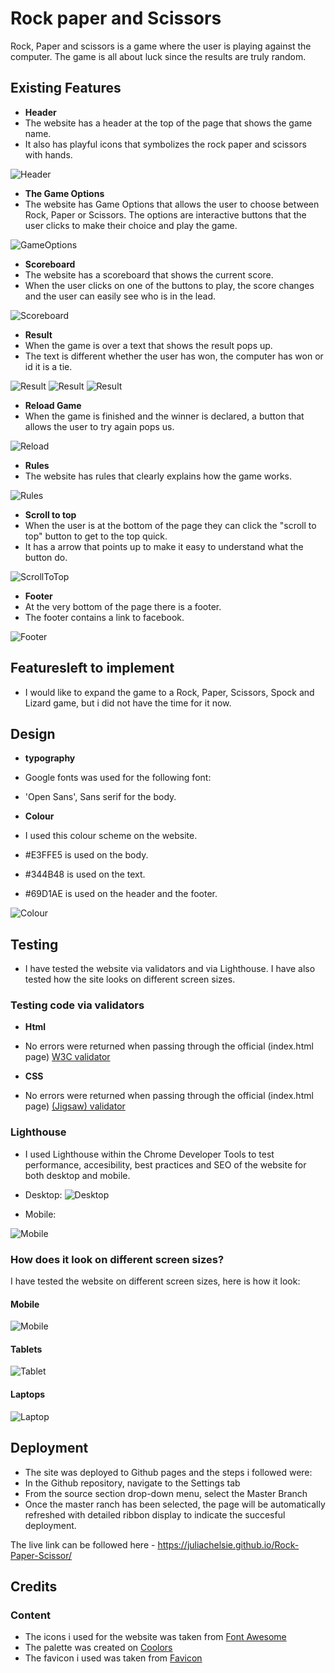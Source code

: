 # Rock paper and Scissors

Rock, Paper and scissors is a game where the user is playing against the computer. The game is all about luck since the results are truly random.

## Existing Features

- __Header__
- The website has a header at the top of the page that shows the game name.
- It also has playful icons that symbolizes the rock paper and scissors with hands.
  
![Header](https://github.com/juliachelsie/Rock-Paper-Scissor/blob/main/media/header.PNG)

- __The Game Options__
- The website has Game Options that allows the user to choose between Rock, Paper or Scissors. The options are interactive buttons that the user clicks to make their choice and play the game.
  
![GameOptions](https://github.com/juliachelsie/Rock-Paper-Scissor/blob/main/media/makeMove.PNG)

- __Scoreboard__
- The website has a scoreboard that shows the current score.
- When the user clicks on one of the buttons to play, the score changes and the user can easily see who is in the lead.

![Scoreboard](https://github.com/juliachelsie/Rock-Paper-Scissor/blob/main/media/scoreboard.PNG)

- __Result__
- When the game is over a text that shows the result pops up.
- The text is different whether the user has won, the computer has won or id it is a tie.

![Result](https://github.com/juliachelsie/Rock-Paper-Scissor/blob/main/media/result.PNG)
![Result](https://github.com/juliachelsie/Rock-Paper-Scissor/blob/main/media/computerwon.PNG)
![Result](https://github.com/juliachelsie/Rock-Paper-Scissor/blob/main/media/itsatie.PNG)

- __Reload Game__
- When the game is finished and the winner is declared, a button that allows the user to try again pops us.

![Reload](https://github.com/juliachelsie/Rock-Paper-Scissor/blob/main/media/reload.PNG)

- __Rules__
- The website has rules that clearly explains how the game works.
  
![Rules](https://github.com/juliachelsie/Rock-Paper-Scissor/blob/main/media/rules.PNG)

- __Scroll to top__
- When the user is at the bottom of the page they can click the "scroll to top" button to get to the top quick.
- It has a arrow that points up to make it easy to understand what the button do.
  
![ScrollToTop](https://github.com/juliachelsie/Rock-Paper-Scissor/blob/main/media/scroll.PNG)

- __Footer__
- At the very bottom of the page there is a footer.
- The footer contains a link to facebook.
  
![Footer](https://github.com/juliachelsie/Rock-Paper-Scissor/blob/main/media/footer.PNG)

## Featuresleft to implement

- I would like to expand the game to a Rock, Paper, Scissors, Spock and Lizard game, but i did not have the time for it now.

## Design

- __typography__
- Google fonts was used for the following font:
- 'Open Sans', Sans serif for the body.

- __Colour__
- I used this colour scheme on the website.
- #E3FFE5 is used on the body.
- #344B48 is used on the text.
- #69D1AE is used on the header and the footer.

![Colour](https://github.com/juliachelsie/Rock-Paper-Scissor/blob/main/media/palett.PNG)

## Testing

- I have tested the website via validators and via Lighthouse. I have also tested how the site looks on different screen sizes.

### Testing code via validators

- __Html__
- No errors were returned when passing through the official (index.html page) [W3C validator](https://validator.w3.org/nu/?doc=https%3A%2F%2F8000-juliachelsie-rock-paper-a0ykzot7ll.us2.codeanyapp.com%2F#textarea)

- __CSS__
- No errors were returned when passing through the official (index.html page) [(Jigsaw) validator](https://jigsaw.w3.org/css-validator/validator?uri=https%3A%2F%2Fjuliachelsie-rock-paper-a0ykzot7ll.us2.codeanyapp.com%2F%23%2Fworkspaces%2FRock-Paper-Scissor&profile=css3svg&usermedium=all&warning=1&vextwarning=&lang=sv)

### Lighthouse

- I used Lighthouse within the Chrome Developer Tools to test performance, accesibility, best practices and SEO of the website for both desktop and mobile.
- Desktop:
![Desktop](https://github.com/juliachelsie/Rock-Paper-Scissor/blob/main/media/lighthouseDesktop.PNG)

- Mobile:
  
![Mobile](https://github.com/juliachelsie/Rock-Paper-Scissor/blob/main/media/lighthouse%20mobile.PNG)

### How does it look on different screen sizes?

I have tested the website on different screen sizes, here is how it look:

#### Mobile

![Mobile](
https://github.com/juliachelsie/Rock-Paper-Scissor/blob/main/media/mobile.PNG)

#### Tablets

![Tablet](https://github.com/juliachelsie/Rock-Paper-Scissor/blob/main/media/tablet.PNG)

#### Laptops

![Laptop](https://github.com/juliachelsie/Rock-Paper-Scissor/blob/main/media/laptop.PNG)

## Deployment

- The site was deployed to Github pages and the steps i followed were:
- In the Github repository, navigate to the Settings tab
- From the source section drop-down menu, select the Master Branch
- Once the master ranch has been selected, the page will be automatically refreshed with detailed ribbon display to indicate the succesful deployment.

The live link can be followed here - <https://juliachelsie.github.io/Rock-Paper-Scissor/>
## Credits

### Content

- The icons i used for the website was taken from [Font Awesome](https://fontawesome.com/)
- The palette was created on [Coolors](https://coolors.co/)
- The favicon i used was taken from [Favicon](https://favicon.io/)
